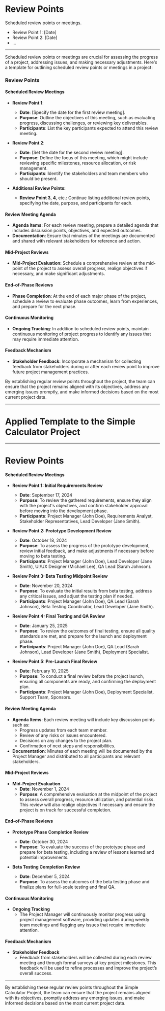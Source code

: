 # Review Points

Scheduled review points or meetings.

- Review Point 1: [Date]
- Review Point 2: [Date]
- ...

---
Scheduled review points or meetings are crucial for assessing the progress of a project, addressing issues, and making necessary adjustments. Here's a template for outlining scheduled review points or meetings in a project:

### Review Points

#### Scheduled Review Meetings
- **Review Point 1**: 
  - **Date**: [Specify the date for the first review meeting].
  - **Purpose**: Outline the objectives of this meeting, such as evaluating progress, discussing challenges, or reviewing key deliverables.
  - **Participants**: List the key participants expected to attend this review meeting.

- **Review Point 2**:
  - **Date**: [Set the date for the second review meeting].
  - **Purpose**: Define the focus of this meeting, which might include reviewing specific milestones, resource allocation, or risk management.
  - **Participants**: Identify the stakeholders and team members who should be present.

- **Additional Review Points**:
  - **Review Point 3**, **4**, etc.: Continue listing additional review points, specifying the date, purpose, and participants for each.

#### Review Meeting Agenda
- **Agenda Items**: For each review meeting, prepare a detailed agenda that includes discussion points, objectives, and expected outcomes.
- **Documentation**: Ensure that minutes of the meetings are documented and shared with relevant stakeholders for reference and action.

#### Mid-Project Reviews
- **Mid-Project Evaluation**: Schedule a comprehensive review at the mid-point of the project to assess overall progress, realign objectives if necessary, and make significant adjustments.

#### End-of-Phase Reviews
- **Phase Completion**: At the end of each major phase of the project, schedule a review to evaluate phase outcomes, learn from experiences, and prepare for the next phase.

#### Continuous Monitoring
- **Ongoing Tracking**: In addition to scheduled review points, maintain continuous monitoring of project progress to identify any issues that may require immediate attention.

#### Feedback Mechanism
- **Stakeholder Feedback**: Incorporate a mechanism for collecting feedback from stakeholders during or after each review point to improve future project management practices.

By establishing regular review points throughout the project, the team can ensure that the project remains aligned with its objectives, address any emerging issues promptly, and make informed decisions based on the most current project data.

---
# Applied Template to the Simple Calculator Project 

---
# Review Points

#### Scheduled Review Meetings

- **Review Point 1: Initial Requirements Review**
  - **Date**: September 17, 2024
  - **Purpose**: To review the gathered requirements, ensure they align with the project's objectives, and confirm stakeholder approval before moving into the development phase.
  - **Participants**: Project Manager (John Doe), Requirements Analyst, Stakeholder Representatives, Lead Developer (Jane Smith).

- **Review Point 2: Prototype Development Review**
  - **Date**: October 18, 2024
  - **Purpose**: To assess the progress of the prototype development, review initial feedback, and make adjustments if necessary before moving to beta testing.
  - **Participants**: Project Manager (John Doe), Lead Developer (Jane Smith), UI/UX Designer (Michael Lee), QA Lead (Sarah Johnson).

- **Review Point 3: Beta Testing Midpoint Review**
  - **Date**: November 20, 2024
  - **Purpose**: To evaluate the initial results from beta testing, address any critical issues, and adjust the testing plan if needed.
  - **Participants**: Project Manager (John Doe), QA Lead (Sarah Johnson), Beta Testing Coordinator, Lead Developer (Jane Smith).

- **Review Point 4: Final Testing and QA Review**
  - **Date**: January 25, 2025
  - **Purpose**: To review the outcomes of final testing, ensure all quality standards are met, and prepare for the launch and deployment phase.
  - **Participants**: Project Manager (John Doe), QA Lead (Sarah Johnson), Lead Developer (Jane Smith), Deployment Specialist.

- **Review Point 5: Pre-Launch Final Review**
  - **Date**: February 10, 2025
  - **Purpose**: To conduct a final review before the project launch, ensuring all components are ready, and confirming the deployment plan.
  - **Participants**: Project Manager (John Doe), Deployment Specialist, Support Team, Sponsors.

#### Review Meeting Agenda

- **Agenda Items**: Each review meeting will include key discussion points such as:
  - Progress updates from each team member.
  - Review of any risks or issues encountered.
  - Decisions on any changes to the project plan.
  - Confirmation of next steps and responsibilities.
- **Documentation**: Minutes of each meeting will be documented by the Project Manager and distributed to all participants and relevant stakeholders.

#### Mid-Project Reviews

- **Mid-Project Evaluation**
  - **Date**: November 1, 2024
  - **Purpose**: A comprehensive evaluation at the midpoint of the project to assess overall progress, resource utilization, and potential risks. This review will also realign objectives if necessary and ensure the project is on track for successful completion.

#### End-of-Phase Reviews

- **Prototype Phase Completion Review**
  - **Date**: October 30, 2024
  - **Purpose**: To evaluate the success of the prototype phase and prepare for beta testing, including a review of lessons learned and potential improvements.

- **Beta Testing Completion Review**
  - **Date**: December 5, 2024
  - **Purpose**: To assess the outcomes of the beta testing phase and finalize plans for full-scale testing and final QA.

#### Continuous Monitoring

- **Ongoing Tracking**
  - The Project Manager will continuously monitor progress using project management software, providing updates during weekly team meetings and flagging any issues that require immediate attention.

#### Feedback Mechanism

- **Stakeholder Feedback**
  - Feedback from stakeholders will be collected during each review meeting and through formal surveys at key project milestones. This feedback will be used to refine processes and improve the project’s overall success.

---

By establishing these regular review points throughout the Simple Calculator Project, the team can ensure that the project remains aligned with its objectives, promptly address any emerging issues, and make informed decisions based on the most current project data.

